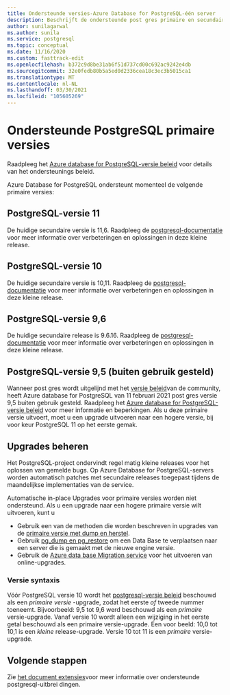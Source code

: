 ```yaml
---
title: Ondersteunde versies-Azure Database for PostgreSQL-één server
description: Beschrijft de ondersteunde post gres primaire en secundaire versies in Azure Database for PostgreSQL-één server.
author: sunilagarwal
ms.author: sunila
ms.service: postgresql
ms.topic: conceptual
ms.date: 11/16/2020
ms.custom: fasttrack-edit
ms.openlocfilehash: b372c9d8be31ab6f51d737cd00c692ac9242e4db
ms.sourcegitcommit: 32e0fedb80b5a5ed0d2336cea18c3ec3b5015ca1
ms.translationtype: MT
ms.contentlocale: nl-NL
ms.lasthandoff: 03/30/2021
ms.locfileid: "105605269"
---
```

# <a name="supported-postgresql-major-versions"></a>Ondersteunde PostgreSQL primaire versies

Raadpleeg het [Azure database for PostgreSQL-versie beleid](concepts-version-policy.md) voor details van het ondersteunings beleid.

Azure Database for PostgreSQL ondersteunt momenteel de volgende primaire versies:

## <a name="postgresql-version-11"></a>PostgreSQL-versie 11
De huidige secundaire versie is 11,6. Raadpleeg de [postgresql-documentatie](https://www.postgresql.org/docs/11/static/release-11-6.html) voor meer informatie over verbeteringen en oplossingen in deze kleine release.

## <a name="postgresql-version-10"></a>PostgreSQL-versie 10
De huidige secundaire versie is 10,11. Raadpleeg de [postgresql-documentatie](https://www.postgresql.org/docs/10/static/release-10-11.html) voor meer informatie over verbeteringen en oplossingen in deze kleine release.

## <a name="postgresql-version-96"></a>PostgreSQL-versie 9,6
De huidige secundaire release is 9.6.16. Raadpleeg de [postgresql-documentatie](https://www.postgresql.org/docs/9.6/static/release-9-6-16.html) voor meer informatie over verbeteringen en oplossingen in deze kleine release.

## <a name="postgresql-version-95-retired"></a>PostgreSQL-versie 9,5 (buiten gebruik gesteld)
Wanneer post gres wordt uitgelijnd met het [versie beleid](https://www.postgresql.org/support/versioning/)van de community, heeft Azure database for PostgreSQL van 11 februari 2021 post gres versie 9,5 buiten gebruik gesteld. Raadpleeg het [Azure database for PostgreSQL-versie beleid](concepts-version-policy.md) voor meer informatie en beperkingen. Als u deze primaire versie uitvoert, moet u een upgrade uitvoeren naar een hogere versie, bij voor keur PostgreSQL 11 op het eerste gemak.

## <a name="managing-upgrades"></a>Upgrades beheren
Het PostgreSQL-project ondervindt regel matig kleine releases voor het oplossen van gemelde bugs. Op Azure Database for PostgreSQL-servers worden automatisch patches met secundaire releases toegepast tijdens de maandelijkse implementaties van de service. 

Automatische in-place Upgrades voor primaire versies worden niet ondersteund. Als u een upgrade naar een hogere primaire versie wilt uitvoeren, kunt u 
   * Gebruik een van de methoden die worden beschreven in upgrades van de [primaire versie met dump en herstel](./how-to-upgrade-using-dump-and-restore.md).
   * Gebruik [pg_dump en pg_restore](./howto-migrate-using-dump-and-restore.md) om een Data Base te verplaatsen naar een server die is gemaakt met de nieuwe engine versie.
   * Gebruik de [Azure data base Migration service](..\dms\tutorial-azure-postgresql-to-azure-postgresql-online-portal.md) voor het uitvoeren van online-upgrades.

### <a name="version-syntax"></a>Versie syntaxis
Vóór PostgreSQL versie 10 wordt het [postgresql-versie beleid](https://www.postgresql.org/support/versioning/) beschouwd als een _primaire versie_ -upgrade, zodat het eerste _of_ tweede nummer toeneemt. Bijvoorbeeld: 9,5 tot 9,6 werd beschouwd als een _primaire_ versie-upgrade. Vanaf versie 10 wordt alleen een wijziging in het eerste getal beschouwd als een primaire versie-upgrade. Een voor beeld: 10,0 tot 10,1 is een _kleine_ release-upgrade. Versie 10 tot 11 is een _primaire_ versie-upgrade.

## <a name="next-steps"></a>Volgende stappen
Zie [het document extensies](concepts-extensions.md)voor meer informatie over ondersteunde postgresql-uitbrei dingen.
